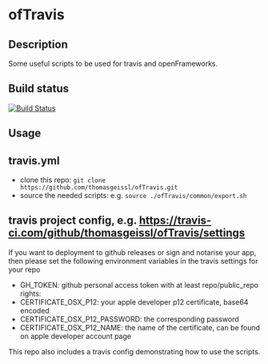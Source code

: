 # ofTravis

## Description
Some useful scripts to be used for travis and openFrameworks.

## Build status
[![Build Status](https://travis-ci.com/thomasgeissl/ofTravis.svg?branch=master)](https://travis-ci.com/thomasgeissl/ofTravis)


## Usage

## travis.yml
* clone this repo: `git clone https://github.com/thomasgeissl/ofTravis.git`
* source the needed scripts: e.g. `source ./ofTravis/common/export.sh`

## travis project config, e.g. https://travis-ci.com/github/thomasgeissl/ofTravis/settings

If you want to deployment to github releases or sign and notarise your app, then please set the following environment variables in the travis settings for your repo 

* GH_TOKEN: github personal access token with at least repo/public_repo rights: 
* CERTIFICATE_OSX_P12: your apple developer p12 certificate, base64 encoded
* CERTIFICATE_OSX_P12_PASSWORD: the corresponding password
* CERTIFICATE_OSX_P12_NAME: the name of the certificate, can be found on apple developer account page

This repo also includes a travis config demonstrating how to use the scripts.